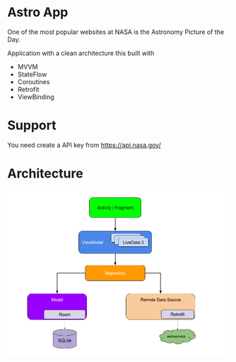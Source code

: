 # Astro App
One of the most popular websites at NASA is the Astronomy Picture of the Day.

Application with a clean architecture this built with
 - MVVM
 - StateFlow
 - Coroutines
 - Retrofit
 - ViewBinding
  
 # Support
 You need create a API key from https://api.nasa.gov/
 
 # Architecture
 
![Screenshot](images/finalarchitecture.png) 

 
